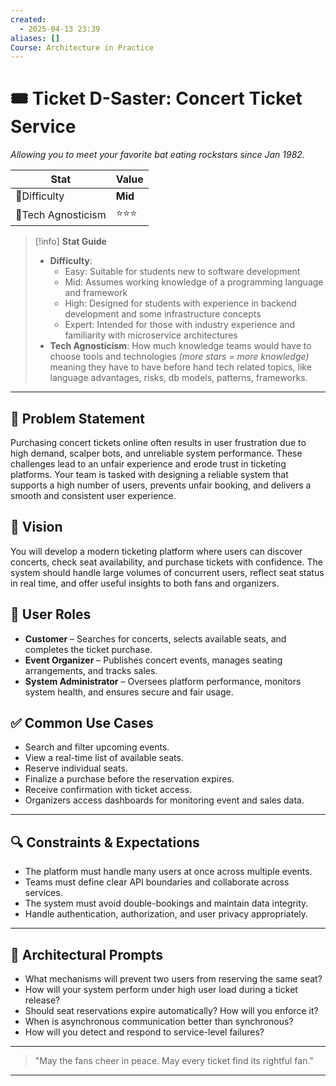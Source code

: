 ```yaml
---
created:
  - 2025-04-13 23:39
aliases: []
Course: Architecture in Practice
---
```

# 🎟️ Ticket D-Saster: Concert Ticket Service
*Allowing you to meet your favorite bat eating rockstars since Jan 1982.*

| Stat               | Value   |
| ------------------ | ------- |
| 🧠Difficulty       | **Mid** |
| 🧰Tech Agnosticism | ⭐⭐⭐     |


> [!info] **Stat Guide**
> - **Difficulty**:
>   - Easy: Suitable for students new to software development
>   - Mid: Assumes working knowledge of a programming language and framework
>   - High: Designed for students with experience in backend development and some infrastructure concepts
>   - Expert: Intended for those with industry experience and familiarity with microservice architectures
> - **Tech Agnosticism**: How much knowledge teams would have to choose tools and technologies _(more stars = more knowledge)_ meaning they have to have before hand tech related topics, like language advantages, risks, db models, patterns, frameworks.

---

## 🧭 Problem Statement

Purchasing concert tickets online often results in user frustration due to high demand, scalper bots, and unreliable system performance. These challenges lead to an unfair experience and erode trust in ticketing platforms. Your team is tasked with designing a reliable system that supports a high number of users, prevents unfair booking, and delivers a smooth and consistent user experience.

## 🌟 Vision

You will develop a modern ticketing platform where users can discover concerts, check seat availability, and purchase tickets with confidence. The system should handle large volumes of concurrent users, reflect seat status in real time, and offer useful insights to both fans and organizers.

## 👥 User Roles

- **Customer** – Searches for concerts, selects available seats, and completes the ticket purchase.
- **Event Organizer** – Publishes concert events, manages seating arrangements, and tracks sales.
- **System Administrator** – Oversees platform performance, monitors system health, and ensures secure and fair usage.

## ✅ Common Use Cases

- Search and filter upcoming events.
- View a real-time list of available seats.
- Reserve individual seats.
- Finalize a purchase before the reservation expires.
- Receive confirmation with ticket access.
- Organizers access dashboards for monitoring event and sales data.

---

## 🔍 Constraints & Expectations

- The platform must handle many users at once across multiple events.
- Teams must define clear API boundaries and collaborate across services.
- The system must avoid double-bookings and maintain data integrity.
- Handle authentication, authorization, and user privacy appropriately.

---

## 🧠 Architectural Prompts

- What mechanisms will prevent two users from reserving the same seat?
- How will your system perform under high user load during a ticket release?
- Should seat reservations expire automatically? How will you enforce it?
- When is asynchronous communication better than synchronous?
- How will you detect and respond to service-level failures?

---

> "May the fans cheer in peace. May every ticket find its rightful fan."

---

